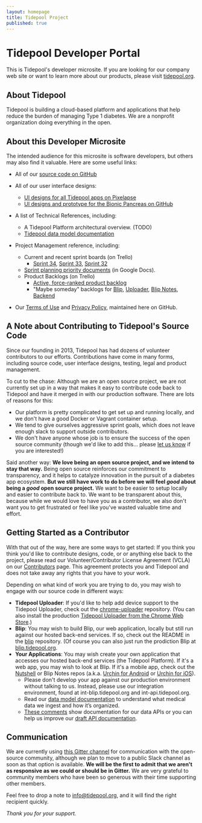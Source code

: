 ```yaml
---
layout: homepage
title: Tidepool Project
published: true
---
```


# Tidepool Developer Portal

This is Tidepool's developer microsite. If you are looking for our company web site or want to learn more about our products, please visit [tidepool.org](https://tidepool.org).

## About Tidepool
Tidepool is building a cloud-based platform and applications that help reduce the burden of managing Type 1 diabetes. We are a nonprofit organization doing everything in the open.

## About this Developer Microsite
The intended audience for this microsite is software developers, but others may also find it valuable. Here are some useful links:

* All of our [source code on GitHub](https://github.com/tidepool-org)

* All of our user interface designs:
  * [UI designs for all Tidepool apps on Pixelapse](https://www.pixelapse.com/tidepool)
  * [UI designs and prototype for the Bionic Pancreas on GitHub](https://github.com/tidepool-org/bionicpancreas)
* A list of Technical References, including:
  * A Tidepool Platform architectural overview. (TODO)
  * [Tidepool data model documentation](data-model)
* Project Management reference, including:
  * Current and recent sprint boards (on Trello)
    * [Sprint 34](https://trello.com/b/aN98Vryv/sprint-34-2016-06-30-2016-07-15), [Sprint 33](https://trello.com/b/mwvefWmh/sprint-33-2016-06-02), [Sprint 32](https://trello.com/b/otIDXmuI/sprint-32-2016-05-11-2016-05-30)
  * [Sprint planning priority documents](https://drive.google.com/a/lookfamily.org/folderview?id=0Bzqw_G5XWp9KY0pZTnFUSVFoUU0&usp=drive_web) (in Google Docs).
  * Product Backlogs (on Trello)
    * [Active, force-ranked product backlog](https://trello.com/b/pQtao5gN/active-force-ranked-product-backlog)
    * "Maybe someday" backlogs for [Blip](https://trello.com/b/iKydvoiJ/backlog-blip), [Uploader](https://trello.com/b/oHy9VXYY/backlog-uploader), [Blip Notes](https://trello.com/b/jjciNmRJ/backlog-blip-notes), [Backend](https://trello.com/b/RUDDN3yq/backlog-backend)
* Our [Terms of Use](terms-of-use) and [Privacy Policy](privacy-policy), maintained here on GitHub.

## A Note about Contributing to Tidepool's Source Code
Since our founding in 2013, Tidepool has had dozens of volunteer contributors to our efforts. Contributions have come in many forms, including source code, user interface designs, testing, legal and product management.

To cut to the chase: Although we are an open source project, we are not currently set up in a way that makes it easy to contribute code back to Tidepool and have it merged in with our production software. There are lots of reasons for this:

* Our platform is pretty complicated to get set up and running locally, and we don't have a good Docker or Vagrant container setup.
* We tend to give ourselves aggressive sprint goals, which does not leave enough slack to support outside contributors.
* We don't have anyone whose job is to ensure the success of the open source community (though we'd like to add this… please [let us know](mailto:jobs@tidepool.org) if you are interested!)

Said another way: **We love being an open source project, and we intend to stay that way.** Being open source reinforces our commitment to transparency, and it helps to catalyze innovation in the pursuit of a diabetes app ecosystem. **But we still have work to do before we will feel *good* about being a *good* open source project.** We want to be easier to setup locally and easier to contribute back to. We want to be transparent about this, because while we would love to have you as a contributor, we also don't want you to get frustrated or feel like you've wasted valuable time and effort.

## Getting Started as a Contributor

With that out of the way, here are some ways to get started:
If you think you think you'd like to contribute designs, code, or or anything else back to the project, please read our Volunteer/Contributor License Agreement (VCLA) on our [Contributors](contributors) page. This agreement protects you and Tidepool and does not take away any rights that you have to your work.

Depending on what kind of work you are trying to do, you may wish to engage with our source code in different ways:

* **Tidepool Uploader**: If you'd like to help add device support to the Tidepool Uploader, check out the [chrome-uploader](https://github.com/tidepool-org/chrome-uploader) repository. (You can also install the production [Tidepool Uploader from the Chrome Web Store](https://chrome.google.com/webstore/detail/tidepool-uploader/cabklgajffclbljkhmjphejemhpbghfb).)
* **Blip**: You may wish to build Blip, our web application, locally but still run against our hosted back-end services. If so, check out the README in the [blip](https://github.com/tidepool-org/blip) repository. (Of course you can also just run the prodiction Blip at [blip.tidepool.org](https://blip.tidepool.org).
* **Your Applications**: You may wish create your own application that accesses our hosted back-end services (the Tidepool Platform). If it's a web app, you may wish to look at Blip. If it's a mobile app, check out the [Nutshell](https://github.com/tidepool-org/nutshell-ios) or Blip Notes repos (a.k.a. [Urchin for Android](https://github.com/tidepool-org/urchin-android) or [Urchin for iOS](https://github.com/tidepool-org/urchin)).
  * Please don't develop your app against our production environment without talking to us. Instead, please use our integration environment, found at int-blip.tidepool.org and int-api.tidepool.org.
  * Read our [data model documentation](/data-model/) to understand what medical data we ingest and how it’s organized.
  * [These comments](https://github.com/tidepool-org/tide-whisperer/blob/master/tide-whisperer.go#L193) show documentation for our data APIs or you can help us improve our [draft API documentation](http://developer.tidepool.io/tidepool-api/index/).

## Communication
We are currently using [this Gitter channel](https://gitter.im/tidepool-org/public) for communication with the open-source community, although we plan to move to a public Slack channel as soon as that option is available. **We will be the first to admit that we aren't as responsive as we could or should be in Gitter.** We are very grateful to community members who have been so generous with their time supporting other members.

Feel free to drop a note to [info@tidepool.org](mailto:info@tidepool.org), and it will find the right recipient quickly.

*Thank you for your support.*
